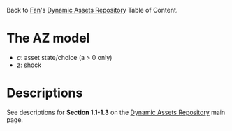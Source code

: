 Back to [Fan](https://fanwangecon.github.io)'s
[Dynamic Assets Repository](https://fanwangecon.github.io/CodeDynaAsset/) Table of Content.

# The AZ model

- *a*: asset state/choice (a > 0 only)
- *z*: shock

# Descriptions

See descriptions for **Section 1.1-1.3** on the [Dynamic Assets Repository](https://fanwangecon.github.io/CodeDynaAsset/) main page.
